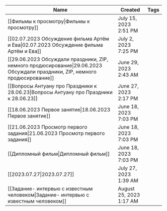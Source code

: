 |Name|Created|Tags|
|---|---|---|
|[[Фильмы к просмотру\|Фильмы к просмотру]]|July 15, 2023 2:51 PM||
|[[02.07.2023 Обсуждение фильма Артём и Ева\|02.07.2023 Обсуждение фильма Артём и Ева]]|July 2, 2023 7:25 PM||
|[[29.06.2023 Обсуждали праздники, ZIP, немного продюсирование\|29.06.2023 Обсуждали праздники, ZIP, немного продюсирование]]|June 29, 2023 2:43 AM||
|[[Вопросы Антуану про Праздники к 28.06.23\|Вопросы Антуану про Праздники к 28.06.23]]|June 27, 2023 2:17 PM||
|[[18.06.2023 Первое занятие\|18.06.2023 Первое занятие]]|June 18, 2023 7:03 PM||
|[[21.06.2023 Просмотр первого задания\|21.06.2023 Просмотр первого задания]]|June 18, 2023 7:03 PM||
|[[Дипломный фильм\|Дипломный фильм]]|June 18, 2023 7:03 PM||
|[[2023.07.27\|2023.07.27]]|July 27, 2023 1:39 AM||
|[[Задание- интервью с известным человеком\|Задание- интервью с известным человеком]]|August 25, 2023 1:17 AM||